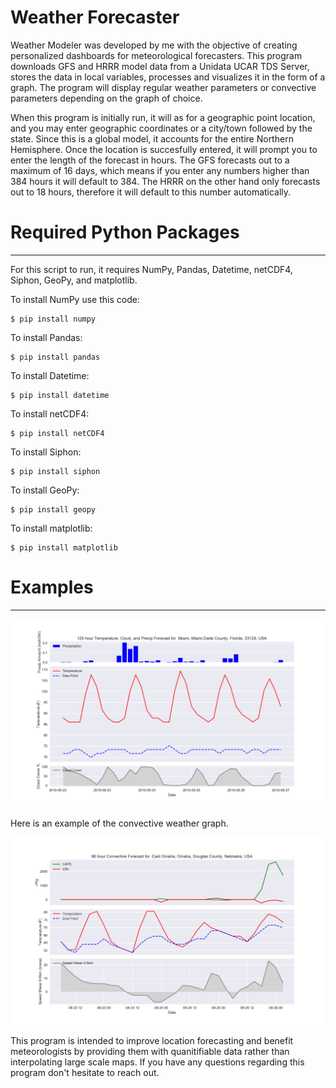 # Weather Forecaster
Weather Modeler was developed by me with the objective of creating personalized dashboards for meteorological forecasters. This program downloads GFS and HRRR model data from a Unidata UCAR TDS Server, stores the data in local variables, processes and visualizes it in the form of a graph. The program will display regular weather parameters or convective parameters depending on the graph of choice.

When this program is initially run, it will as for a geographic point location, and you may enter geographic coordinates or a city/town followed by the state. Since this is a global model, it accounts for the entire Northern Hemisphere. Once the location is succesfully entered, it will prompt you to enter the length of the forecast in hours. The GFS forecasts out to a maximum of 16 days, which means if you enter any numbers higher than 384 hours it will default to 384. The HRRR on the other hand only forecasts out to 18 hours, therefore it will default to this number automatically.  

# Required Python Packages
---------------------------
For this script to run, it requires NumPy, Pandas, Datetime, netCDF4, Siphon, GeoPy, and matplotlib. 

To install NumPy use this code:

    $ pip install numpy
    
To install Pandas:
    
    $ pip install pandas
    
To install Datetime:
  
    $ pip install datetime
    
To install netCDF4:

    $ pip install netCDF4
    
To install Siphon:

    $ pip install siphon 
    
To install GeoPy:

    $ pip install geopy
    
To install matplotlib:

    $ pip install matplotlib
    
    

# Examples
--------------


![](images/git.png)

Here is an example of the convective weather graph.

![](images/conv.png)

This program is intended to improve location forecasting and benefit meteorologists by providing them with quanitifiable data rather than interpolating large scale maps. If you have any questions regarding this program don't hesitate to reach out. 
